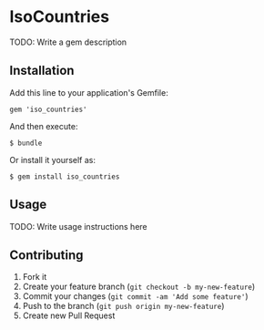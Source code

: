 # IsoCountries

TODO: Write a gem description

## Installation

Add this line to your application's Gemfile:

    gem 'iso_countries'

And then execute:

    $ bundle

Or install it yourself as:

    $ gem install iso_countries

## Usage

TODO: Write usage instructions here

## Contributing

1. Fork it
2. Create your feature branch (`git checkout -b my-new-feature`)
3. Commit your changes (`git commit -am 'Add some feature'`)
4. Push to the branch (`git push origin my-new-feature`)
5. Create new Pull Request
